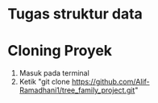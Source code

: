 # Tugas struktur data

# Cloning Proyek
1. Masuk pada terminal
2. Ketik "git clone https://github.com/Alif-Ramadhani1/tree_family_project.git"
